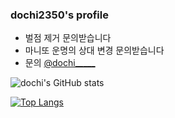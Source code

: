 ### dochi2350's profile
- 벌점 제거 문의받습니다
- 마니또 운명의 상대 변경 문의받습니다
- 문의 <a href="https://www.instagram.com/dochi_____">@dochi_____</a>

![dochi's GitHub stats](https://github-readme-stats.vercel.app/api?username=dochi2350&show_icons=true&theme=tokyonight)

[![Top Langs](https://github-readme-stats.vercel.app/api/top-langs/?username=dochi2350&layout=compact&theme=tokyonight)](https://github.com/anuraghazra/github-readme-stats)
